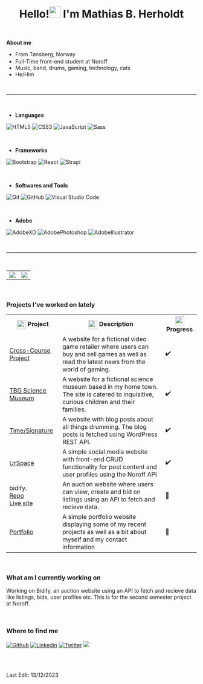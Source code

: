 
<h1 align="center"><b>Hello!<img src="https://user-images.githubusercontent.com/81162745/204531600-e3f43e3e-ffb0-4702-a933-aa78d7ad098b.png" width="30"/> I'm Mathias B. Herholdt</b></h1>

<br>

**About me**
- From Tønsberg, Norway <img src="https://user-images.githubusercontent.com/81162745/204541275-f9c618a1-6b7f-48fb-bcd0-c512fee6f266.png" width="17" valign="middle"/>
- Full-Time front-end student at Noroff
- Music, band, drums, gaming, technology, cats
- He/Him

<br>

-----

<br>

<p align="center">
  
  - **Languages**
    
 ![HTML5](https://img.shields.io/badge/HTML5%20-%23E34F26.svg?style=for-the-badge&logo=html5&logoColor=white)
 ![CSS3](https://img.shields.io/badge/CSS%20-%231572B6.svg?style=for-the-badge&logo=css3&logoColor=white)
 ![JavaScript](https://img.shields.io/badge/JavaScript%20-%23F7DF1E.svg?style=for-the-badge&logo=javascript&logoColor=black)
 ![Sass](https://img.shields.io/badge/Sass-CC6699?style=for-the-badge&logo=sass&logoColor=white)

<br>

- **Frameworks**

![Bootstrap](https://img.shields.io/badge/Bootstrap-563D7C?style=for-the-badge&logo=bootstrap&logoColor=white)
![React](https://img.shields.io/badge/React-20232A?style=for-the-badge&logo=react&logoColor=61DAFB)
![Strapi](https://img.shields.io/badge/strapi-2F2E8B?style=for-the-badge&logo=strapi&logoColor=white)

<br>

- **Softwares and Tools**

![Git](https://img.shields.io/badge/GIT-E44C30?style=for-the-badge&logo=git&logoColor=white)
![GitHub](https://img.shields.io/badge/github-%23121011.svg?style=for-the-badge&logo=github&logoColor=white)
![Visual Studio Code](https://img.shields.io/badge/Visual%20Studio%20Code-0078d7.svg?style=for-the-badge&logo=visual-studio-code&logoColor=white)


  <br>

 - **Adobe**

![AdobeXD](https://img.shields.io/badge/Adobe%20XD-470137?style=for-the-badge&logo=Adobe%20XD&logoColor=#FF61F6)
![AdobePhotoshop](https://img.shields.io/badge/Adobe%20Photoshop-31A8FF?style=for-the-badge&logo=Adobe%20Photoshop&logoColor=black)
![AdobeIllustrator](https://img.shields.io/badge/Adobe%20Illustrator-FF9A00?style=for-the-badge&logo=adobe%20illustrator&logoColor=white)
  
</p>

<br>

-----

<br>

<table>
  <tr>
    <td>
      <img src="https://github-readme-stats-git-masterrstaa-rickstaa.vercel.app/api?username=MHerholdt94&theme=onedark">
    </td>
    <td>
      <img src="https://github-profile-summary-cards.vercel.app/api/cards/profile-details?username=MHerholdt94&theme=onedark">
    </td>
  </tr>
</table>

<br>

<h3>Projects I've worked on lately</h3>
<table>
  <tr>
    <th><img src="https://user-images.githubusercontent.com/81162745/204536050-62ec5233-6ab7-4a45-847e-3e3a3867ef58.png" height="24" valign="top"/> Project</th>
    <th><img src="https://user-images.githubusercontent.com/81162745/204536220-3e1abb87-9dd0-4c10-83cd-730630a0a1b1.png" height="24" valign="top"/> Description</th>
    <th><img src="https://user-images.githubusercontent.com/81162745/204536623-f4ea7bc7-43ca-4c4a-860d-875ebcee4790.png" height="24" valign="top"/> Progress</th>
  </tr>
  <tr>
    <td><a href="https://gamehubnew.netlify.app">Cross-Course Project</a></td>
    <td>A website for a fictional video game retailer where users can buy and sell games as well as read the latest news from the world of gaming.</td>
    <td>✔️</td>
  </tr>
  <tr>
    <td><a href="https://tbgsciencemuseum.netlify.app">TBG Science Museum</a></td>
    <td>A website for a fictional science museum based in my home town. The site is catered to inquisitive, curious children and their families.</td>
    <td>✔️</td>
  </tr>
  <tr>
    <td><a href="https://timesignature.netlify.app">Time/Signature</a></td>
    <td>A website with blog posts about all things drumming. The blog posts is fetched using WordPress REST API.</td>
    <td>✔️</td>
  </tr>
  <tr>
    <td><a href="https://urspace.netlify.app/">UrSpace</a></td>
    <td>A simple social media website with front-end CRUD functionality for post content and user profiles using the Noroff API</td>
    <td>✔️</td>
  </tr>
    <tr>
    <td>
      bidify. <br>
      <a href="https://bidify-auctions.netlify.app/">Repo</a> <br>
      <a href="https://bidify-auctions.netlify.app">Live site</a>
    </td>
    <td>An auction website where users can view, create and bid on listings using an API to fetch and recieve data.</td>
    <td>🔄</td>
  </tr>
  <tr>
    <td><a href="https://mherholdt94.github.io">Portfolio</a></td>
    <td>A simple portfolio website displaying some of my recent projects as well as a bit about myself and my contact information</td>
    <td>🔄</td>
  </tr>
</table>

<br>

<h3>What am I currently working on</h3>
<p>Working on Bidify, an auction website using an API to fetch and recieve data like listings, bids, user profiles etc. This is for the second semester project at Noroff.</p>

<br>

<h3>Where to find me</h3>
<a href="https://github.com/mherholdt94" target="_blank"><img alt="Github" src="https://img.shields.io/badge/GitHub-%2312100E.svg?&style=for-the-badge&logo=Github&logoColor=white"/></a>
<a href="https://www.linkedin.com/in/mathias-herholdt-b5a5bb204/" target="_blank"><img alt="Linkedin" src="https://img.shields.io/badge/LinkedIn-0077B5?style=for-the-badge&logo=linkedin&logoColor=white"/></a>
<a href="https://twitter.com/Harboldtt" target="_blank"><img alt="Twitter" src="https://img.shields.io/badge/Twitter-1DA1F2?style=for-the-badge&logo=twitter&logoColor=white"></a>
<a href="https://www.codewars.com/users/MHerholdt94" target="_blank"><img src="https://img.shields.io/badge/Codewars-B1361E?style=for-the-badge&logo=Codewars&logoColor=white"></a>

<br><br>

Last Edit: 13/12/2023
